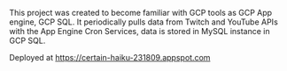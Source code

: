 This project was created to become familiar with GCP tools as GCP App engine, GCP SQL.
It periodically pulls data from Twitch and YouTube APIs with the App Engine Cron Services,
data is stored in MySQL instance in GCP SQL.

Deployed at https://certain-haiku-231809.appspot.com